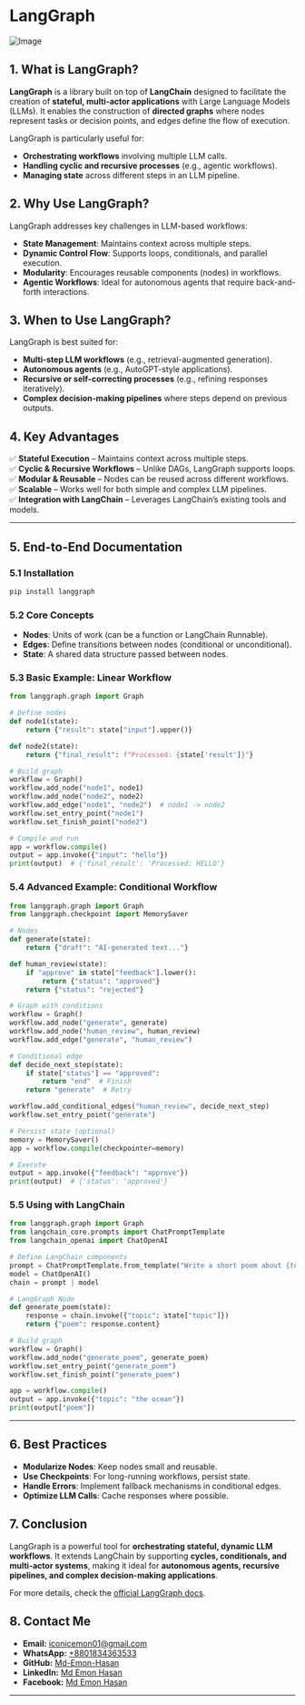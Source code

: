 # **LangGraph**
![Image](https://github.com/user-attachments/assets/78e44cea-2324-4b06-8fa4-eda808ef1ede)

## **1. What is LangGraph?**  
**LangGraph** is a library built on top of **LangChain** designed to facilitate the creation of **stateful, multi-actor applications** with Large Language Models (LLMs). It enables the construction of **directed graphs** where nodes represent tasks or decision points, and edges define the flow of execution.  

LangGraph is particularly useful for:  
- **Orchestrating workflows** involving multiple LLM calls.  
- **Handling cyclic and recursive processes** (e.g., agentic workflows).  
- **Managing state** across different steps in an LLM pipeline.  

## **2. Why Use LangGraph?**  
LangGraph addresses key challenges in LLM-based workflows:  
- **State Management**: Maintains context across multiple steps.  
- **Dynamic Control Flow**: Supports loops, conditionals, and parallel execution.  
- **Modularity**: Encourages reusable components (nodes) in workflows.  
- **Agentic Workflows**: Ideal for autonomous agents that require back-and-forth interactions.  

## **3. When to Use LangGraph?**  
LangGraph is best suited for:  
- **Multi-step LLM workflows** (e.g., retrieval-augmented generation).  
- **Autonomous agents** (e.g., AutoGPT-style applications).  
- **Recursive or self-correcting processes** (e.g., refining responses iteratively).  
- **Complex decision-making pipelines** where steps depend on previous outputs.  

## **4. Key Advantages**  
✅ **Stateful Execution** – Maintains context across multiple steps.  
✅ **Cyclic & Recursive Workflows** – Unlike DAGs, LangGraph supports loops.  
✅ **Modular & Reusable** – Nodes can be reused across different workflows.  
✅ **Scalable** – Works well for both simple and complex LLM pipelines.  
✅ **Integration with LangChain** – Leverages LangChain’s existing tools and models.  

---

## **5. End-to-End Documentation**  

### **5.1 Installation**  
```bash
pip install langgraph
```

### **5.2 Core Concepts**  
- **Nodes**: Units of work (can be a function or LangChain Runnable).  
- **Edges**: Define transitions between nodes (conditional or unconditional).  
- **State**: A shared data structure passed between nodes.  

### **5.3 Basic Example: Linear Workflow**  
```python
from langgraph.graph import Graph

# Define nodes
def node1(state):
    return {"result": state["input"].upper()}

def node2(state):
    return {"final_result": f"Processed: {state['result']}"}

# Build graph
workflow = Graph()
workflow.add_node("node1", node1)
workflow.add_node("node2", node2)
workflow.add_edge("node1", "node2")  # node1 -> node2
workflow.set_entry_point("node1")
workflow.set_finish_point("node2")

# Compile and run
app = workflow.compile()
output = app.invoke({"input": "hello"})
print(output)  # {'final_result': 'Processed: HELLO'}
```

### **5.4 Advanced Example: Conditional Workflow**  
```python
from langgraph.graph import Graph
from langgraph.checkpoint import MemorySaver

# Nodes
def generate(state):
    return {"draft": "AI-generated text..."}

def human_review(state):
    if "approve" in state["feedback"].lower():
        return {"status": "approved"}
    return {"status": "rejected"}

# Graph with conditions
workflow = Graph()
workflow.add_node("generate", generate)
workflow.add_node("human_review", human_review)
workflow.add_edge("generate", "human_review")

# Conditional edge
def decide_next_step(state):
    if state["status"] == "approved":
        return "end"  # Finish
    return "generate"  # Retry

workflow.add_conditional_edges("human_review", decide_next_step)
workflow.set_entry_point("generate")

# Persist state (optional)
memory = MemorySaver()
app = workflow.compile(checkpointer=memory)

# Execute
output = app.invoke({"feedback": "approve"})
print(output)  # {'status': 'approved'}
```

### **5.5 Using with LangChain**  
```python
from langgraph.graph import Graph
from langchain_core.prompts import ChatPromptTemplate
from langchain_openai import ChatOpenAI

# Define LangChain components
prompt = ChatPromptTemplate.from_template("Write a short poem about {topic}.")
model = ChatOpenAI()
chain = prompt | model

# LangGraph Node
def generate_poem(state):
    response = chain.invoke({"topic": state["topic"]})
    return {"poem": response.content}

# Build graph
workflow = Graph()
workflow.add_node("generate_poem", generate_poem)
workflow.set_entry_point("generate_poem")
workflow.set_finish_point("generate_poem")

app = workflow.compile()
output = app.invoke({"topic": "the ocean"})
print(output["poem"])
```

---

## **6. Best Practices**  
- **Modularize Nodes**: Keep nodes small and reusable.  
- **Use Checkpoints**: For long-running workflows, persist state.  
- **Handle Errors**: Implement fallback mechanisms in conditional edges.  
- **Optimize LLM Calls**: Cache responses where possible.  

## **7. Conclusion**  
LangGraph is a powerful tool for **orchestrating stateful, dynamic LLM workflows**. It extends LangChain by supporting **cycles, conditionals, and multi-actor systems**, making it ideal for **autonomous agents, recursive pipelines, and complex decision-making applications**.  

For more details, check the [official LangGraph docs](https://langchain-ai.github.io/langgraph/).

## **8. Contact Me** 
- **Email:** [iconicemon01@gmail.com](mailto:iconicemon01@gmail.com)
- **WhatsApp:** [+8801834363533](https://wa.me/8801834363533)
- **GitHub:** [Md-Emon-Hasan](https://github.com/Md-Emon-Hasan)
- **LinkedIn:** [Md Emon Hasan](https://www.linkedin.com/in/md-emon-hasan)
- **Facebook:** [Md Emon Hasan](https://www.facebook.com/mdemon.hasan2001/)

---
